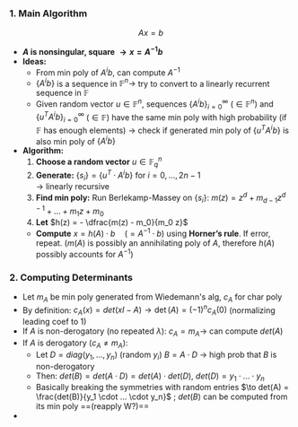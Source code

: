 ### 1. Main Algorithm
$$Ax = b$$
- **$A$ is nonsingular, square $\to x = A^{-1}b$**
- **Ideas:** 
	- From min poly of $A^ib$, can compute $A^{-1}$
	-  $\{A^ib\}$ is a sequence in $\mathbb{F}^n \to$ try to convert to a linearly recurrent sequence in $\mathbb{F}$
	- Given random vector $u \in \mathbb{F}^n$, sequences $\{A^ib\}_{i=0}^{\infty}$ ($\in \mathbb{F}^n$) and $\{u^TA^ib\}_{i=0}^{\infty}$ ($\in \mathbb{F}$) have the same min poly with high probability (if $\mathbb{F}$ has enough elements) 
	$\to$ check if generated min poly of $\{u^TA^ib\}$ is also min poly of $\{A^ib\}$
- **Algorithm:** 
	1. **Choose a random vector** $u \in \mathbb{F}_q^n$  
	2. **Generate:** $\{s_i\} = \{u^T \cdot A^i b\}$ for $i = 0, \dots, 2n - 1$  
	$\to$ linearly recursive
	3. **Find min poly:** Run Berlekamp-Massey on $\{s_i\}$: $m(z) = z^d + m_{d-1}z^{d-1} + \dots + m_1z + m_0$
	4. **Let** $h(z) = - \dfrac{m(z) - m_0}{m_0 z}$  
	- **Compute** $x = h(A) \cdot b \quad (= A^{-1} \cdot b)$ using **Horner’s rule**. If error, repeat. ($m(A)$ is possibly an annihilating poly of $A$, therefore $h(A)$ possibly accounts for $A^{-1}$)
### 2. Computing Determinants
- Let $m_A$ be min poly generated from Wiedemann's alg, $c_A$ for char poly
- By definition: $c_A(x) = det(xI - A) \to \det(A) = (-1)^n c_A(0)$ (normalizing leading coef to $1$)
- If $A$ is non-derogatory (no repeated $\lambda$): $c_A = m_A \to$ can compute $det(A)$
- If $A$ is derogatory ($c_A \neq m_A$): 
	- Let 
		$D = diag(y_1,..., y_n)$ (random $y_i$) 
		$B = A \cdot D$ $\to$ high prob that $B$ is non-derogatory
	- Then: $det(B) = det(A \cdot D) = det(A) \cdot det(D)$, $det(D) = y_1 \cdot ... \cdot y_n$ 
	- Basically breaking the symmetries with random entries
	$\to det(A) = \frac{det(B)}{y_1 \cdot ... \cdot y_n}$ ; $det(B)$ can be computed from its min poly ==(reapply W?)==
- 